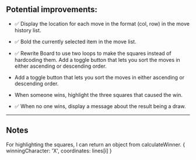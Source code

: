 ## Potential improvements:

- :white_check_mark: Display the location for each move in the format (col, row) in the move history list.

- :white_check_mark: Bold the currently selected item in the move list.

- :white_check_mark: Rewrite Board to use two loops to make the squares instead of hardcoding them.
  Add a toggle button that lets you sort the moves in either ascending or descending order.
  
- Add a toggle button that lets you sort the moves in either ascending or descending order.

- When someone wins, highlight the three squares that caused the win.

- :white_check_mark: When no one wins, display a message about the result being a draw.

---

## Notes

For highlighting the squares, I can return an object from calculateWinner. { winningCharacter: 'X', coordinates: lines[i] }
